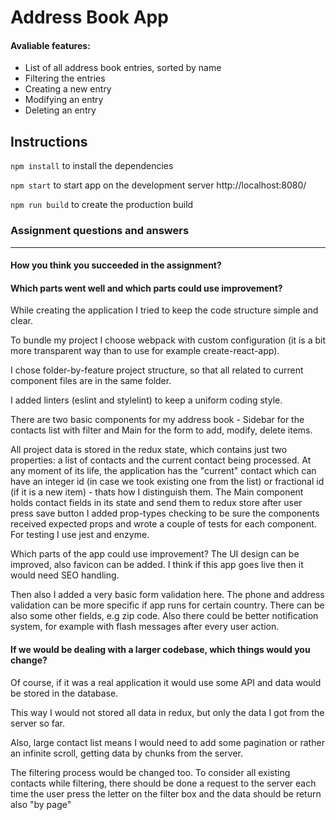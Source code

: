 # Address Book App

#### Avaliable features:
    
  * List of all address book entries, sorted by name
  * Filtering the entries
  * Creating a new entry
  * Modifying an entry
  * Deleting an entry
    
## Instructions

 `npm install` to install the dependencies

 `npm start` to start app on the development server http://localhost:8080/

 `npm run build` to create the production build

### Assignment questions and answers
---



#### How you think you succeeded in the assignment?

#### Which parts went well and which parts could use improvement?

While creating the application I tried to keep the code structure simple and clear.

To bundle my project I choose webpack with custom configuration (it is a bit more transparent way than to use for example create-react-app).

I chose folder-by-feature project structure, so that all related to current component files are in the same folder.

I added linters (eslint and stylelint) to keep a uniform coding style.

There are two basic components for my address book - Sidebar for the contacts list with filter and Main for the form to add, modify, delete items.

All project data is stored in the redux state, which contains just two properties: a list of contacts and the current contact being processed.
At any moment of its life, the application has the "current" contact which can have an integer id (in case we took existing one from the list) or fractional id (if it is a new item) - thats how I distinguish them. The Main component holds contact fields in its state and send them to redux store after user press save button
I added prop-types checking to be sure the components received expected props and wrote a couple of tests for each component. For testing I use jest and enzyme.


Which parts of the app could use improvement? The UI design can be improved, also favicon can be added. I think if this app goes live then it would need SEO handling.

Then also I added a very basic form validation here. The phone and address validation can be more specific if app runs for certain country. There can be also some other fields, e.g zip code.
Also there could be better notification system, for example with flash messages after every user action.

#### If we would be dealing with a larger codebase, which things would you change?

Of course, if it was a real application it would use some API and data would be stored in the database.

This way I would not stored all data in redux, but only the data I got from the server so far.

Also, large contact list means I would need to add some pagination or rather an infinite scroll, getting data by chunks from the server.

The filtering process would be changed too. To consider all existing contacts while filtering, there should be done a request to the server each time the user press the letter on the filter box and the data should be return also "by page"